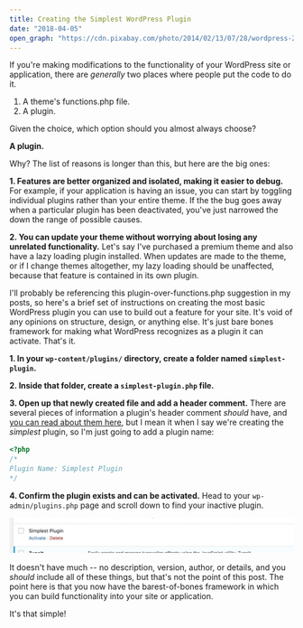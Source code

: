 ```yaml
---
title: Creating the Simplest WordPress Plugin
date: "2018-04-05"
open_graph: "https://cdn.pixabay.com/photo/2014/02/13/07/28/wordpress-265132_1280.jpg"
---
```


If you're making modifications to the functionality of your WordPress site or application, there are _generally_ two places where people put the code to do it.

1. A theme's functions.php file. 
2. A plugin.

Given the choice, which option should you almost always choose? 

**A plugin.**

Why? The list of reasons is longer than this, but here are the big ones: 

**1. Features are better organized and isolated, making it easier to debug.**
For example, if your application is having an issue, you can start by toggling individual plugins rather than your entire theme. If the the bug goes away when a particular plugin has been deactivated, you've just narrowed the down the range of possible causes. 

**2. You can update your theme without worrying about losing any unrelated functionality.** 
Let's say I've purchased a premium theme and also have a lazy loading plugin installed. When updates are made to the theme, or if I change themes altogether, my lazy loading should be unaffected, because that feature is contained in its own plugin. 

I'll probably be referencing this plugin-over-functions.php suggestion in my posts, so here's a brief set of instructions on creating the most basic WordPress plugin you can use to build out a feature for your site. It's void of any opinions on structure, design, or anything else. It's just bare bones framework for making what WordPress recognizes as a plugin it can activate. That's it. 

**1. In your `wp-content/plugins/` directory, create a folder named `simplest-plugin`.**

**2. Inside that folder, create a `simplest-plugin.php` file.**

**3. Open up that newly created file and add a header comment.**
There are several pieces of information a plugin's header comment _should_ have, and [you can read about them here](https://developer.wordpress.org/plugins/the-basics/header-requirements/), but I mean it when I say we're creating the _simplest_ plugin, so I'm just going to add a plugin name: 

```php
<?php
/*
Plugin Name: Simplest Plugin
*/
```

**4. Confirm the plugin exists and can be activated.** 
Head to your `wp-admin/plugins.php` page and scroll down to find your inactive plugin.

![The Simplest WordPress Plugin](simplest-wordpress-plugin.jpg)

It doesn't have much -- no description, version, author, or details, and you _should_ include all of these things, but that's not the point of this post. The point here is that you now have the barest-of-bones framework in which you can build functionality into your site or application. 

It's that simple!